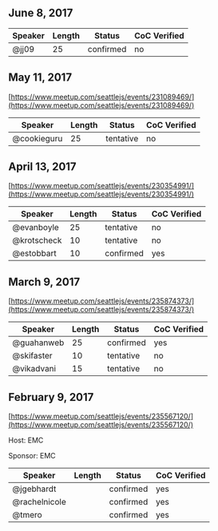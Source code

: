 ## June 8, 2017
<link>

Speaker | Length | Status | CoC Verified
--- | --- | --- | ---
@jj09 | 25 | confirmed | no

## May 11, 2017
[https://www.meetup.com/seattlejs/events/231089469/](https://www.meetup.com/seattlejs/events/231089469/)

Speaker | Length | Status | CoC Verified
--- | --- | --- | ---
@cookieguru | 25 | tentative | no

## April 13, 2017
[https://www.meetup.com/seattlejs/events/230354991/](https://www.meetup.com/seattlejs/events/230354991/)

Speaker | Length | Status | CoC Verified
--- | --- | --- | ---
@evanboyle | 25 | tentative | no
@krotscheck | 10 | tentative | no
@estobbart | 10 | confirmed | yes

## March 9, 2017
[https://www.meetup.com/seattlejs/events/235874373/](https://www.meetup.com/seattlejs/events/235874373/)

Speaker | Length | Status | CoC Verified
--- | --- | --- | ---
@guahanweb | 25 | confirmed | yes
@skifaster | 10 | tentative | no
@vikadvani | 15 | tentative | no

## February 9, 2017
[https://www.meetup.com/seattlejs/events/235567120/](https://www.meetup.com/seattlejs/events/235567120/)

Host: EMC

Sponsor: EMC

Speaker | Length | Status | CoC Verified
--- | --- | --- | ---
@jgebhardt | | confirmed | yes
@rachelnicole | | confirmed | yes
@tmero | | confirmed | yes